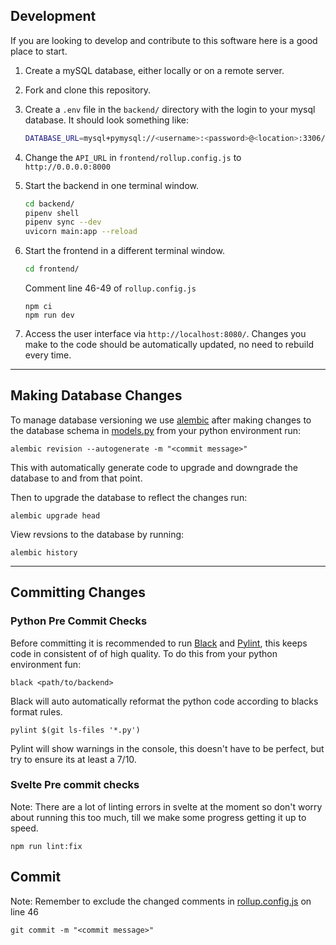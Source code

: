 ## Development 
If you are looking to develop and contribute to this software here is a good place to start. 
1. Create a mySQL database, either locally or on a remote server. 
2. Fork and clone this repository. 
3. Create a `.env` file in the `backend/` directory with the login to your mysql database. It should look something like:
    ```bash
    DATABASE_URL=mysql+pymysql://<username>:<password>@<location>:3306/<db_name>
    ```
4. Change the `API_URL` in `frontend/rollup.config.js` to `http://0.0.0.0:8000`
5. Start the backend in one terminal window.
    ```bash
    cd backend/
    pipenv shell
    pipenv sync --dev
    uvicorn main:app --reload
    ```
6. Start the frontend in a different terminal window.
    ```bash
    cd frontend/
    ```

    Comment line 46-49 of `rollup.config.js`
    
    
    ```
    npm ci
    npm run dev
    ```
7. Access the user interface via `http://localhost:8080/`. Changes you make to the code should be automatically updated, no need to rebuild every time.

---
## Making Database Changes

To manage database versioning we use [alembic](https://github.com/sqlalchemy/alembic) after making changes to the database schema in [models.py](backend/models.py) from your python environment run:
```
alembic revision --autogenerate -m "<commit message>"
```
This with automatically generate code to upgrade and downgrade the database to and from that point.  

Then to upgrade the database to reflect the changes run:

```
alembic upgrade head 
```
View revsions to the database by running:
```
alembic history
```


---

## Committing Changes

### Python Pre Commit Checks

Before committing it is recommended to run [Black](https://github.com/psf/black) and [Pylint](https://github.com/PyCQA/pylint), this keeps code in consistent of of high quality. To do this from your python environment fun:

    
    black <path/to/backend>
    
Black will auto automatically reformat the python code according to blacks format rules.

```
pylint $(git ls-files '*.py')
```

Pylint will show warnings in the console, this doesn't have to be perfect, but try to ensure its at least a 7/10.

### Svelte Pre commit checks
Note: There are a lot of linting errors in svelte at the moment so don't worry about running this too much, till we make some progress getting it up to speed.

```
npm run lint:fix
```

## Commit 
Note: Remember to exclude the changed comments in [rollup.config.js](./frontend/rollup.config.js) on line 46
```
git commit -m "<commit message>"
```

